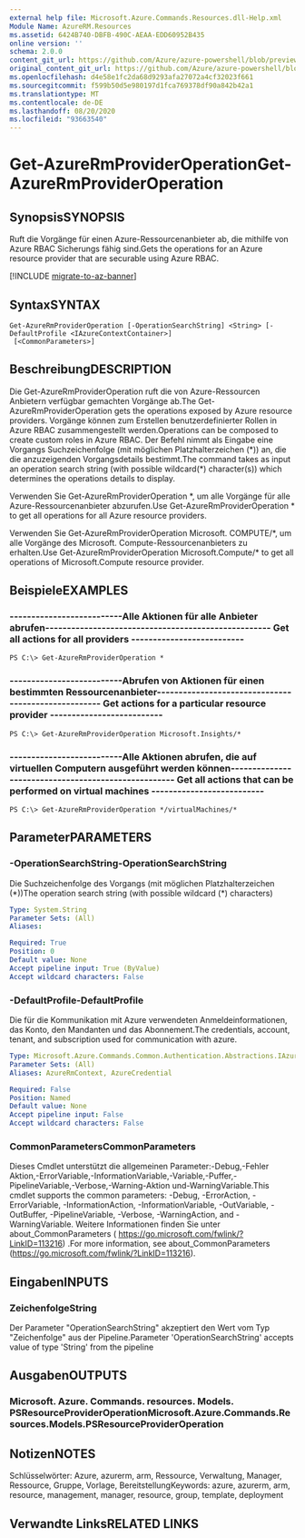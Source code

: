 ```yaml
---
external help file: Microsoft.Azure.Commands.Resources.dll-Help.xml
Module Name: AzureRM.Resources
ms.assetid: 6424B740-DBFB-490C-AEAA-EDD60952B435
online version: ''
schema: 2.0.0
content_git_url: https://github.com/Azure/azure-powershell/blob/preview/src/ResourceManager/Resources/Commands.Resources/help/Get-AzureRmProviderOperation.md
original_content_git_url: https://github.com/Azure/azure-powershell/blob/preview/src/ResourceManager/Resources/Commands.Resources/help/Get-AzureRmProviderOperation.md
ms.openlocfilehash: d4e58e1fc2da68d9293afa27072a4cf32023f661
ms.sourcegitcommit: f599b50d5e980197d1fca769378df90a842b42a1
ms.translationtype: MT
ms.contentlocale: de-DE
ms.lasthandoff: 08/20/2020
ms.locfileid: "93663540"
---
```

# <span data-ttu-id="c3623-101">Get-AzureRmProviderOperation</span><span class="sxs-lookup"><span data-stu-id="c3623-101">Get-AzureRmProviderOperation</span></span>

## <span data-ttu-id="c3623-102">Synopsis</span><span class="sxs-lookup"><span data-stu-id="c3623-102">SYNOPSIS</span></span>
<span data-ttu-id="c3623-103">Ruft die Vorgänge für einen Azure-Ressourcenanbieter ab, die mithilfe von Azure RBAC Sicherungs fähig sind.</span><span class="sxs-lookup"><span data-stu-id="c3623-103">Gets the operations for an Azure resource provider that are securable using Azure RBAC.</span></span>

[!INCLUDE [migrate-to-az-banner](../../includes/migrate-to-az-banner.md)]

## <span data-ttu-id="c3623-104">Syntax</span><span class="sxs-lookup"><span data-stu-id="c3623-104">SYNTAX</span></span>

```
Get-AzureRmProviderOperation [-OperationSearchString] <String> [-DefaultProfile <IAzureContextContainer>]
 [<CommonParameters>]
```

## <span data-ttu-id="c3623-105">Beschreibung</span><span class="sxs-lookup"><span data-stu-id="c3623-105">DESCRIPTION</span></span>
<span data-ttu-id="c3623-106">Die Get-AzureRmProviderOperation ruft die von Azure-Ressourcen Anbietern verfügbar gemachten Vorgänge ab.</span><span class="sxs-lookup"><span data-stu-id="c3623-106">The Get-AzureRmProviderOperation gets the operations exposed by Azure resource providers.</span></span>
<span data-ttu-id="c3623-107">Vorgänge können zum Erstellen benutzerdefinierter Rollen in Azure RBAC zusammengestellt werden.</span><span class="sxs-lookup"><span data-stu-id="c3623-107">Operations can be composed to create custom roles in Azure RBAC.</span></span>
<span data-ttu-id="c3623-108">Der Befehl nimmt als Eingabe eine Vorgangs Suchzeichenfolge (mit möglichen Platzhalterzeichen (\*)) an, die die anzuzeigenden Vorgangsdetails bestimmt.</span><span class="sxs-lookup"><span data-stu-id="c3623-108">The command takes as input an operation search string (with possible wildcard(\*) character(s)) which determines the operations details to display.</span></span>

<span data-ttu-id="c3623-109">Verwenden Sie Get-AzureRmProviderOperation \*, um alle Vorgänge für alle Azure-Ressourcenanbieter abzurufen.</span><span class="sxs-lookup"><span data-stu-id="c3623-109">Use Get-AzureRmProviderOperation \* to get all operations for all Azure resource providers.</span></span>

<span data-ttu-id="c3623-110">Verwenden Sie Get-AzureRmProviderOperation Microsoft. COMPUTE/\*, um alle Vorgänge des Microsoft. Compute-Ressourcenanbieters zu erhalten.</span><span class="sxs-lookup"><span data-stu-id="c3623-110">Use Get-AzureRmProviderOperation Microsoft.Compute/\* to get all operations of Microsoft.Compute resource provider.</span></span>

## <span data-ttu-id="c3623-111">Beispiele</span><span class="sxs-lookup"><span data-stu-id="c3623-111">EXAMPLES</span></span>

### <span data-ttu-id="c3623-112">--------------------------Alle Aktionen für alle Anbieter abrufen--------------------------</span><span class="sxs-lookup"><span data-stu-id="c3623-112">--------------------------  Get all actions for all providers  --------------------------</span></span>
```
PS C:\> Get-AzureRmProviderOperation *
```

### <span data-ttu-id="c3623-113">--------------------------Abrufen von Aktionen für einen bestimmten Ressourcenanbieter--------------------------</span><span class="sxs-lookup"><span data-stu-id="c3623-113">--------------------------  Get actions for a particular resource provider  --------------------------</span></span>
```
PS C:\> Get-AzureRmProviderOperation Microsoft.Insights/*
```

### <span data-ttu-id="c3623-114">--------------------------Alle Aktionen abrufen, die auf virtuellen Computern ausgeführt werden können--------------------------</span><span class="sxs-lookup"><span data-stu-id="c3623-114">--------------------------  Get all actions that can be performed on virtual machines  --------------------------</span></span>
```
PS C:\> Get-AzureRmProviderOperation */virtualMachines/*
```

## <span data-ttu-id="c3623-115">Parameter</span><span class="sxs-lookup"><span data-stu-id="c3623-115">PARAMETERS</span></span>

### <span data-ttu-id="c3623-116">-OperationSearchString</span><span class="sxs-lookup"><span data-stu-id="c3623-116">-OperationSearchString</span></span>
<span data-ttu-id="c3623-117">Die Suchzeichenfolge des Vorgangs (mit möglichen Platzhalterzeichen (\*))</span><span class="sxs-lookup"><span data-stu-id="c3623-117">The operation search string (with possible wildcard (\*) characters)</span></span>

```yaml
Type: System.String
Parameter Sets: (All)
Aliases: 

Required: True
Position: 0
Default value: None
Accept pipeline input: True (ByValue)
Accept wildcard characters: False
```

### <span data-ttu-id="c3623-118">-DefaultProfile</span><span class="sxs-lookup"><span data-stu-id="c3623-118">-DefaultProfile</span></span>
<span data-ttu-id="c3623-119">Die für die Kommunikation mit Azure verwendeten Anmeldeinformationen, das Konto, den Mandanten und das Abonnement.</span><span class="sxs-lookup"><span data-stu-id="c3623-119">The credentials, account, tenant, and subscription used for communication with azure.</span></span>

```yaml
Type: Microsoft.Azure.Commands.Common.Authentication.Abstractions.IAzureContextContainer
Parameter Sets: (All)
Aliases: AzureRmContext, AzureCredential

Required: False
Position: Named
Default value: None
Accept pipeline input: False
Accept wildcard characters: False
```

### <span data-ttu-id="c3623-120">CommonParameters</span><span class="sxs-lookup"><span data-stu-id="c3623-120">CommonParameters</span></span>
<span data-ttu-id="c3623-121">Dieses Cmdlet unterstützt die allgemeinen Parameter:-Debug,-Fehler Aktion,-ErrorVariable,-InformationVariable,-Variable,-Puffer,-PipelineVariable,-Verbose,-Warning-Aktion und-WarningVariable.</span><span class="sxs-lookup"><span data-stu-id="c3623-121">This cmdlet supports the common parameters: -Debug, -ErrorAction, -ErrorVariable, -InformationAction, -InformationVariable, -OutVariable, -OutBuffer, -PipelineVariable, -Verbose, -WarningAction, and -WarningVariable.</span></span> <span data-ttu-id="c3623-122">Weitere Informationen finden Sie unter about_CommonParameters ( https://go.microsoft.com/fwlink/?LinkID=113216) .</span><span class="sxs-lookup"><span data-stu-id="c3623-122">For more information, see about_CommonParameters (https://go.microsoft.com/fwlink/?LinkID=113216).</span></span>

## <span data-ttu-id="c3623-123">Eingaben</span><span class="sxs-lookup"><span data-stu-id="c3623-123">INPUTS</span></span>

### <span data-ttu-id="c3623-124">Zeichenfolge</span><span class="sxs-lookup"><span data-stu-id="c3623-124">String</span></span>
<span data-ttu-id="c3623-125">Der Parameter "OperationSearchString" akzeptiert den Wert vom Typ "Zeichenfolge" aus der Pipeline.</span><span class="sxs-lookup"><span data-stu-id="c3623-125">Parameter 'OperationSearchString' accepts value of type 'String' from the pipeline</span></span>

## <span data-ttu-id="c3623-126">Ausgaben</span><span class="sxs-lookup"><span data-stu-id="c3623-126">OUTPUTS</span></span>

### <span data-ttu-id="c3623-127">Microsoft. Azure. Commands. resources. Models. PSResourceProviderOperation</span><span class="sxs-lookup"><span data-stu-id="c3623-127">Microsoft.Azure.Commands.Resources.Models.PSResourceProviderOperation</span></span>

## <span data-ttu-id="c3623-128">Notizen</span><span class="sxs-lookup"><span data-stu-id="c3623-128">NOTES</span></span>
<span data-ttu-id="c3623-129">Schlüsselwörter: Azure, azurerm, arm, Ressource, Verwaltung, Manager, Ressource, Gruppe, Vorlage, Bereitstellung</span><span class="sxs-lookup"><span data-stu-id="c3623-129">Keywords: azure, azurerm, arm, resource, management, manager, resource, group, template, deployment</span></span>

## <span data-ttu-id="c3623-130">Verwandte Links</span><span class="sxs-lookup"><span data-stu-id="c3623-130">RELATED LINKS</span></span>

